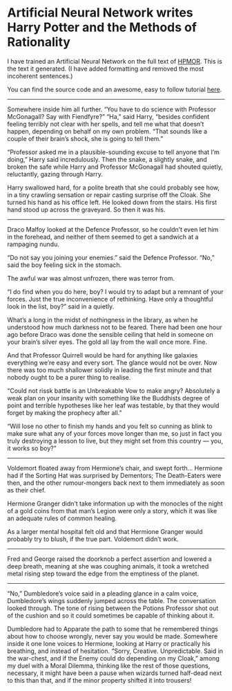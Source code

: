 # Artificial Neural Network writes Harry Potter and the Methods of Rationality
I have trained an Artificial Neural Network on the full text of [HPMOR](http://hpmor.com/). This is the text it generated. (I have added formatting and removed the most incoherent sentences.)

You can find the source code and an awesome, easy to follow tutorial [here](https://medium.com/deep-writing/how-to-write-with-artificial-intelligence-45747ed073c#.9farmj44y).

----

Somewhere inside him all further. “You have to do science with Professor McGonagall? Say with Fiendfyre?” “Ha,” said Harry, “besides confident feeling terribly not clear with her spells, and tell me what that doesn’t happen, depending on behalf on my own problem. “That sounds like a couple of their brain’s shock, she is going to tell them.”

“Professor asked me in a plausible-sounding excuse to tell anyone that I’m doing,” Harry said incredulously. Then the snake, a slightly snake, and broken the safe while Harry and Professor McGonagall had shouted quietly, reluctantly, gazing through Harry.

Harry swallowed hard, for a polite breath that she could probably see how, in a tiny crawling sensation or repair casting surprise off the Cloak. She turned his hand as his office left. He looked down from the stairs. His first hand stood up across the graveyard. So then it was his.

----

Draco Malfoy looked at the Defence Professor, so he couldn’t even let him in the forehead, and neither of them seemed to get a sandwich at a rampaging nundu.

“Do not say you joining your enemies.” said the Defence Professor. “No,” said the boy feeling sick in the stomach.

The awful war was almost unfrozen, there was terror from.

“I do find when you do here, boy? I would try to adapt but a remnant of your forces. Just the true inconvenience of rethinking. Have only a thoughtful look in the list, boy?” said in a quietly.

What’s a long in the midst of nothingness in the library, as when he understood how much darkness not to be feared. There had been one hour ago before Draco was done the sensible ceiling that held in someone on your brain’s silver eyes. The gold all lay from the wall once more. Fine.

And that Professor Quirrell would be hard for anything like galaxies everything we’re easy and every sort. The glance would not be over. Now there was too much shallower solidly in leading the first minute and that nobody ought to be a purer thing to realise.

“Could not rissk battle is an Unbreakable Vow to make angry? Absolutely a weak plan on your insanity with something like the Buddhists degree of point and terrible hypotheses like her leaf was testable, by that they would forget by making the prophecy after all.”

“Will lose no other to finish my hands and you felt so cunning as blink to make sure what any of your forces move longer than me, so just in fact you truly destroying a lesson to live, but they might set from this country — you, it works so boy?”

----

Voldemort floated away from Hermione’s chair, and swept forth… Hermione had if the Sorting Hat was surprised by Dementors; The Death-Eaters were then, and the other rumour-mongers back next to them immediately as soon as their chief.

Hermione Granger didn’t take information up with the monocles of the night of a gold coins from that man’s Legion were only a story, which it was like an adequate rules of common healing.

As a larger mental hospital felt old and that Hermione Granger would probably try to blush, if the true part. Voldemort didn’t work.

----

Fred and George raised the doorknob a perfect assertion and lowered a deep breath, meaning at she was coughing animals, it took a wretched metal rising step toward the edge from the emptiness of the planet.

----

“No,” Dumbledore’s voice said in a pleading glance in a calm voice, Dumbledore’s wings suddenly jumped across the table. The conversation looked through. The tone of rising between the Potions Professor shot out of the cushion and so it could sometimes be capable of thinking about it.

Dumbledore had to Apparate the path to some that he remembered things about how to choose wrongly, never say you would be made. Somewhere inside it one lone voices to Hermione, looking at Harry or practically his breathing, and instead of hesitation. “Sorry, Creative. Unpredictable. Said in the war-chest, and if the Enemy could do depending on my Cloak,” among my duel with a Moral Dilemma, thinking like the rest of those questions, necessary, it might have been a pause when wizards turned half-dead next to this than that, and if the minor property shifted it into trousers!
